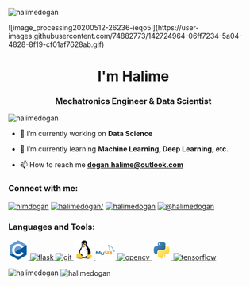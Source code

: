 <p align="left"> <img src="https://komarev.com/ghpvc/?username=halimedogan&label=Profile%20views&color=0e75b6&style=flat" alt="halimedogan" /> </p>
![image_processing20200512-26236-ieqo5l](https://user-images.githubusercontent.com/74882773/142724964-06ff7234-5a04-4828-8f19-cf01af7628ab.gif)
<h1 align="center">I'm Halime</h1>
<h3 align="center">Mechatronics Engineer & Data Scientist</h3>

<p align="left"> <img src="https://komarev.com/ghpvc/?username=halimedogan&label=Profile%20views&color=0e75b6&style=flat" alt="halimedogan" /> </p>

- 🔭 I’m currently working on **Data Science**

- 🌱 I’m currently learning **Machine Learning, Deep Learning, etc.**

- 📫 How to reach me **dogan.halime@outlook.com**

<h3 align="left">Connect with me:</h3>
<p align="left">
<a href="https://twitter.com/hlmdogan" target="blank"><img align="center" src="https://cdn.jsdelivr.net/npm/simple-icons@3.0.1/icons/twitter.svg" alt="hlmdogan" height="30" width="40" /></a>
<a href="https://linkedin.com/in/halimedogan/" target="blank"><img align="center" src="https://cdn.jsdelivr.net/npm/simple-icons@3.0.1/icons/linkedin.svg" alt="halimedogan/" height="30" width="40" /></a>
<a href="https://kaggle.com/halimedogan" target="blank"><img align="center" src="https://cdn.jsdelivr.net/npm/simple-icons@3.0.1/icons/kaggle.svg" alt="halimedogan" height="30" width="40" /></a>
<a href="https://medium.com/@halimedogan" target="blank"><img align="center" src="https://cdn.jsdelivr.net/npm/simple-icons@3.0.1/icons/medium.svg" alt="@halimedogan" height="30" width="40" /></a>
</p>

<h3 align="left">Languages and Tools:</h3>
<p align="left"> <a href="https://www.cprogramming.com/" target="_blank"> <img src="https://raw.githubusercontent.com/devicons/devicon/master/icons/c/c-original.svg" alt="c" width="40" height="40"/> </a> <a href="https://flask.palletsprojects.com/" target="_blank"> <img src="https://www.vectorlogo.zone/logos/pocoo_flask/pocoo_flask-icon.svg" alt="flask" width="40" height="40"/> </a> <a href="https://git-scm.com/" target="_blank"> <img src="https://www.vectorlogo.zone/logos/git-scm/git-scm-icon.svg" alt="git" width="40" height="40"/> </a> <a href="https://www.linux.org/" target="_blank"> <img src="https://raw.githubusercontent.com/devicons/devicon/master/icons/linux/linux-original.svg" alt="linux" width="40" height="40"/> </a> <a href="https://www.mysql.com/" target="_blank"> <img src="https://raw.githubusercontent.com/devicons/devicon/master/icons/mysql/mysql-original-wordmark.svg" alt="mysql" width="40" height="40"/> </a> <a href="https://opencv.org/" target="_blank"> <img src="https://www.vectorlogo.zone/logos/opencv/opencv-icon.svg" alt="opencv" width="40" height="40"/> </a> <a href="https://www.python.org" target="_blank"> <img src="https://raw.githubusercontent.com/devicons/devicon/master/icons/python/python-original.svg" alt="python" width="40" height="40"/> </a> <a href="https://www.tensorflow.org" target="_blank"> <img src="https://www.vectorlogo.zone/logos/tensorflow/tensorflow-icon.svg" alt="tensorflow" width="40" height="40"/> </a> </p>

<p><img align="left" src="https://github-readme-stats.vercel.app/api/top-langs?username=halimedogan&show_icons=true&locale=en&layout=compact" alt="halimedogan" /></p>

<p>&nbsp;<img align="center" src="https://github-readme-stats.vercel.app/api?username=halimedogan&show_icons=true&locale=en" alt="halimedogan" /></p>
